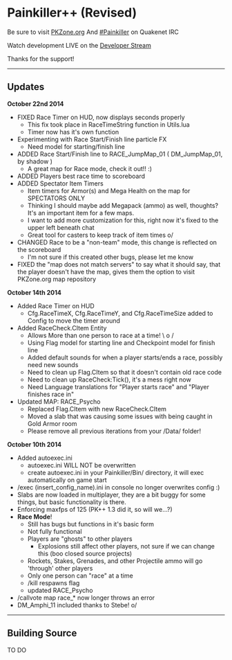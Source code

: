 Painkiller++ (Revised)
===================
Be sure to visit [PKZone.org](http://pkzone.org)
	And [#Painkiller](http://webchat.quakenet.org/?channels=painkiller&uio=MTE9MzY5cf) on Quakenet IRC

Watch development LIVE on the [Developer Stream](http://www.twitch.tv/threshersgaming)

Thanks for the support!

----------


Updates
-------------
**October 22nd 2014**

 - FIXED Race Timer on HUD, now displays seconds properly
	 - This fix took place in RaceTimeString function in Utils.lua
	 - Timer now has it's own function 
 - Experimenting with Race Start/Finish line particle FX
	 - Need model for starting/finish line
 - ADDED Race Start/Finish line to RACE_JumpMap_01 ( DM_JumpMap_01, by shadow )
	 - A great map for Race mode, check it out!! :)
 - ADDED Players best race time to scoreboard
 - ADDED Spectator Item Timers
	 - Item timers for Armor(s) and Mega Health on the map for SPECTATORS ONLY
	 - Thinking I should maybe add Megapack (ammo) as well, thoughts? It's an important item for a few maps.
	 - I want to add more customization for this, right now it's fixed to the upper left beneath chat
	 - Great tool for casters to keep track of item times o/
 - CHANGED Race to be a "non-team" mode, this change is reflected on the scoreboard 
	 - I'm not sure if this created other bugs, please let me know
 - FIXED the "map does not match servers" to say what it should say, that the player doesn't have the map, gives them the option to visit PKZone.org map repository
 

**October 14th 2014**

 - Added Race Timer on HUD
	 - Cfg.RaceTimeX, Cfg.RaceTimeY, and Cfg.RaceTimeSize added to Config to move the timer around
 - Added RaceCheck.CItem Entity
	 - Allows More than one person to race at a time! \ o /
	 - Using Flag model for starting line and Checkpoint model for finish line
	 - Added default sounds for when a player starts/ends a race, possibly need new sounds
	 - Need to clean up Flag.CItem so that it doesn't contain old race code
	 - Need to clean up RaceCheck:Tick(), it's a mess right now
	 - Need Language translations for "Player starts race" and "Player finishes race in"
 - Updated MAP: RACE_Psycho
	 - Replaced Flag.CItem with new RaceCheck.CItem
	 - Moved a slab that was causing some issues with being caught in Gold Armor room
	 - Please remove all previous iterations from your /Data/ folder!
 

**October 10th 2014**

 - Added autoexec.ini
	 - autoexec.ini WILL NOT be overwritten
	 - create autoexec.ini in your Painkiller/Bin/ directory, it will exec automatically on game start
 - /exec (insert_config_name).ini in console no longer overwrites config :)
 - Slabs are now loaded in multiplayer, they are a bit buggy for some things, but basic functionality is there.
 - Enforcing maxfps of 125 (PK++ 1.3 did it, so will we...?)
 - **Race Mode**!
	 - Still has bugs but functions in it's basic form
	 - Not fully functional
	 - Players are "ghosts" to other players
		 - Explosions still affect other players, not sure if we can change this (boo closed source projects)
	 - Rockets, Stakes, Grenades, and other Projectile ammo will go 'through' other players
	 - Only one person can "race" at a time
	 - /kill respawns flag
	 - updated RACE_Psycho
 - /callvote map race_* now longer throws an error
 - DM_Amphi_11 included thanks to Stebe! o/
 

----------


Building Source
-------------------

TO DO